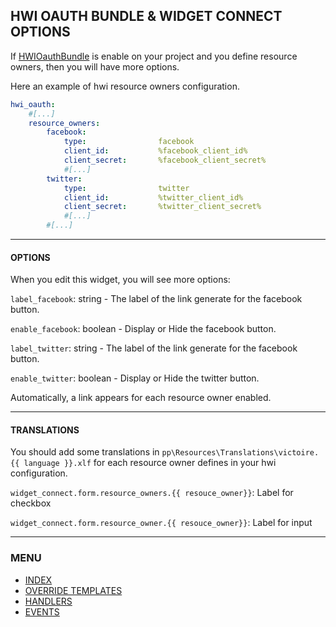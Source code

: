 ## HWI OAUTH BUNDLE & WIDGET CONNECT OPTIONS

If [HWIOauthBundle][link-github-hwi] is enable on your project and you define resource owners, then you will have
more options.

Here an example of hwi resource owners configuration.
```yaml
hwi_oauth:
    #[...]
    resource_owners:
        facebook:
            type:                facebook
            client_id:           %facebook_client_id%
            client_secret:       %facebook_client_secret%
            #[...]
        twitter:
            type:                twitter
            client_id:           %twitter_client_id%
            client_secret:       %twitter_client_secret%
            #[...]
        #[...]
```

---

#### OPTIONS

When you edit this widget, you will see more options:

`label_facebook`: string - The label of the link generate for the facebook button.

`enable_facebook`: boolean - Display or Hide the facebook button.

`label_twitter`: string - The label of the link generate for the facebook button.

`enable_twitter`: boolean - Display or Hide the twitter button.

Automatically, a link appears for each resource owner enabled.

---

#### TRANSLATIONS

You should add some translations in `pp\Resources\Translations\victoire.{{ language }}.xlf` for each resource owner
defines in your hwi configuration.

`widget_connect.form.resource_owners.{{ resouce_owner}}`: Label for checkbox

`widget_connect.form.resource_owner.{{ resouce_owner}}`: Label for input


[link-github-hwi]: https://github.com/hwi/HWIOAuthBundle "HWIOauthBundle"


---

### MENU

- [INDEX][link-menu-readme]
- [OVERRIDE TEMPLATES][link-menu-override-templates]
- [HANDLERS][link-menu-handlers]
- [EVENTS][link-menu-events]

[link-menu-readme]: ../../../../
[link-menu-override-templates]: override_templates.md
[link-menu-handlers]: handlers.md
[link-menu-events]: events.md
